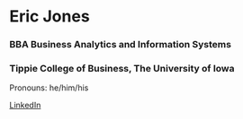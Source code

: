 # Eric Jones
### BBA Business Analytics and Information Systems
### Tippie College of Business, The University of Iowa
Pronouns: he/him/his

[LinkedIn](https://www.linkedin.com/eric-f-jones)

<!--
**Eric-Jones-1/Eric-Jones-1** is a ✨ _special_ ✨ repository because its `README.md` (this file) appears on your GitHub profile.

Here are some ideas to get you started:

- 🔭 I’m currently working on ...
- 🌱 I’m currently learning ...
- 👯 I’m looking to collaborate on ...
- 🤔 I’m looking for help with ...
- 💬 Ask me about ...
- 📫 How to reach me: ...
- 😄 Pronouns: ...
- ⚡ Fun fact: ...
-->
